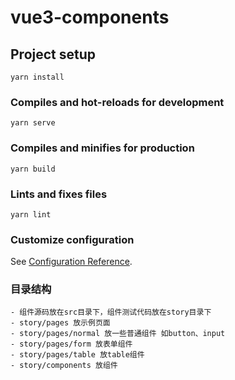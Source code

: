 # vue3-components

## Project setup
```
yarn install
```

### Compiles and hot-reloads for development
```
yarn serve
```

### Compiles and minifies for production
```
yarn build
```

### Lints and fixes files
```
yarn lint
```

### Customize configuration
See [Configuration Reference](https://cli.vuejs.org/config/).

### 目录结构
```
- 组件源码放在src目录下，组件测试代码放在story目录下
- story/pages 放示例页面
- story/pages/normal 放一些普通组件 如button、input
- story/pages/form 放表单组件
- story/pages/table 放table组件
- story/components 放组件
```